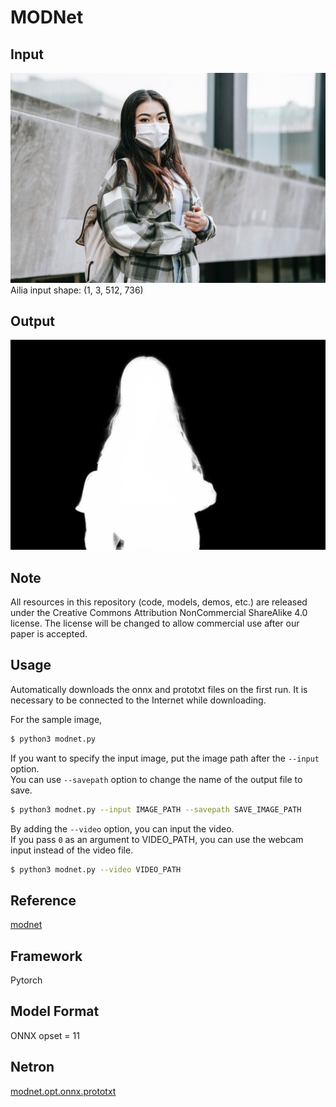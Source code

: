 # MODNet

## Input

![Input](input.jpg)
Ailia input shape: (1, 3, 512, 736)

## Output

![Output](output.jpg)

## Note

All resources in this repository (code, models, demos, etc.) are released under the Creative Commons Attribution NonCommercial ShareAlike 4.0 license.
The license will be changed to allow commercial use after our paper is accepted.

## Usage

Automatically downloads the onnx and prototxt files on the first run. It is necessary to be connected to the Internet
while downloading.

For the sample image,

``` bash
$ python3 modnet.py
```

If you want to specify the input image, put the image path after the `--input` option.  
You can use `--savepath` option to change the name of the output file to save.

```bash
$ python3 modnet.py --input IMAGE_PATH --savepath SAVE_IMAGE_PATH
```

By adding the `--video` option, you can input the video.   
If you pass `0` as an argument to VIDEO_PATH, you can use the webcam input instead of the video file.

```bash
$ python3 modnet.py --video VIDEO_PATH
```

## Reference

[modnet](https://github.com/ZHKKKe/MODNet)

## Framework

Pytorch

## Model Format

ONNX opset = 11

## Netron

[modnet.opt.onnx.prototxt](https://netron.app/?url=https://storage.googleapis.com/ailia-models/modnet/modnet.opt.onnx.prototxt)
